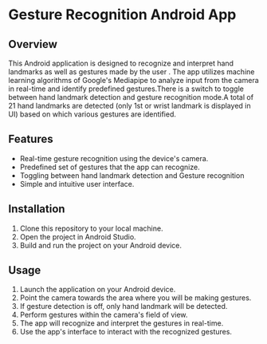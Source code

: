 # Gesture Recognition Android App

## Overview
This Android application is designed to recognize and interpret hand landmarks as well as gestures made by the user . The app utilizes machine learning algorithms of Google's Mediapipe to analyze input from the camera in real-time and identify predefined gestures.There is a 
switch to toggle between hand landmark detection and gesture recognition mode.A total of 21 hand landmarks are detected (only 1st or wrist landmark is displayed in UI) based on which various gestures are identified.

## Features
- Real-time gesture recognition using the device's camera.
- Predefined set of gestures that the app can recognize.
- Toggling between hand landmark detection and Gesture recognition 
- Simple and intuitive user interface.

## Installation
1. Clone this repository to your local machine.
2. Open the project in Android Studio.
3. Build and run the project on your Android device.

## Usage
1. Launch the application on your Android device.
2. Point the camera towards the area where you will be making gestures.
3. If gesture detection is off, only hand landmark will be detected.
4. Perform gestures within the camera's field of view.
5. The app will recognize and interpret the gestures in real-time.
6. Use the app's interface to interact with the recognized gestures.

